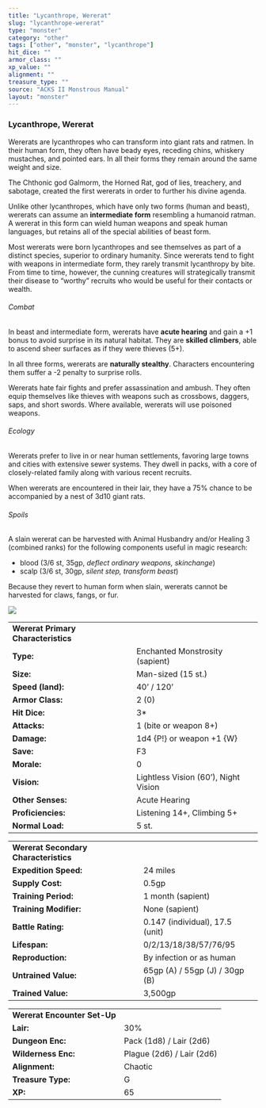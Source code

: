 ```yaml
---
title: "Lycanthrope, Wererat"
slug: "lycanthrope-wererat"
type: "monster"
category: "other"
tags: ["other", "monster", "lycanthrope"]
hit_dice: ""
armor_class: ""
xp_value: ""
alignment: ""
treasure_type: ""
source: "ACKS II Monstrous Manual"
layout: "monster"
---
```


### Lycanthrope, Wererat

Wererats are lycanthropes who can transform into giant rats and ratmen. In their human form, they
often have beady eyes, receding chins, whiskery mustaches, and pointed ears. In all their forms they
remain around the same weight and size.

The Chthonic god Galmorm, the Horned Rat, god of lies, treachery, and sabotage, created the first
wererats in order to further his divine agenda.

Unlike other lycanthropes, which have only two forms (human and beast), wererats can assume an
**intermediate form** resembling a humanoid ratman. A wererat in this form can wield human weapons
and speak human languages, but retains all of the special abilities of beast form.

Most wererats were born lycanthropes and see themselves as part of a distinct species, superior to
ordinary humanity. Since wererats tend to fight with weapons in intermediate form, they rarely
transmit lycanthropy by bite. From time to time, however, the cunning creatures will strategically
transmit their disease to “worthy” recruits who would be useful for their contacts or wealth.

###### Combat

In beast and intermediate form, wererats have **acute hearing** and gain a +1 bonus to avoid
surprise in its natural habitat. They are **skilled climbers**, able to ascend sheer surfaces as if
they were thieves (5+).

In all three forms, wererats are **naturally stealthy**. Characters encountering them suffer a -2
penalty to surprise rolls.

Wererats hate fair fights and prefer assassination and ambush. They often equip themselves like
thieves with weapons such as crossbows, daggers, saps, and short swords. Where available, wererats
will use poisoned weapons.

###### Ecology

Wererats prefer to live in or near human settlements, favoring large towns and cities with
extensive sewer systems. They dwell in packs, with a core of closely-related family along with
various recent recruits.

When wererats are encountered in their lair, they have a 75% chance to be accompanied by a nest of
3d10 giant rats.

###### Spoils

A slain wererat can be harvested with Animal Husbandry and/or Healing 3 (combined ranks) for the
following components useful in magic research:

* blood (3/6 st, 35gp, *deflect ordinary weapons, skinchange*)
* scalp (3/6 st, 30gp, *silent step, transform beast*)

Because they revert to human form when slain, wererats cannot be harvested for claws, fangs, or fur.

![](data:image/png;base64...)

|  |  |
| --- | --- |
| **Wererat Primary Characteristics** | |
| **Type:** | Enchanted Monstrosity (sapient) |
| **Size:** | Man-sized (15 st.) |
| **Speed (land):** | 40’ / 120’ |
| **Armor Class:** | 2 (0) |
| **Hit Dice:** | 3\* |
| **Attacks:** | 1 (bite or weapon 8+) |
| **Damage:** | 1d4 {P!} or weapon +1 {W} |
| **Save:** | F3 |
| **Morale:** | 0 |
| **Vision:** | Lightless Vision (60’), Night Vision |
| **Other Senses:** | Acute Hearing |
| **Proficiencies:** | Listening 14+, Climbing 5+ |
| **Normal Load:** | 5 st. |

|  |  |
| --- | --- |
| **Wererat Secondary Characteristics** | |
| **Expedition Speed:** | 24 miles |
| **Supply Cost:** | 0.5gp |
| **Training Period:** | 1 month (sapient) |
| **Training Modifier:** | None (sapient) |
| **Battle Rating:** | 0.147 (individual), 17.5 (unit) |
| **Lifespan:** | 0/2/13/18/38/57/76/95 |
| **Reproduction:** | By infection or as human |
| **Untrained Value:** | 65gp (A) / 55gp (J) / 30gp (B) |
| **Trained Value:** | 3,500gp |

|  |  |
| --- | --- |
| **Wererat Encounter Set-Up** | |
| **Lair:** | 30% |
| **Dungeon Enc:** | Pack (1d8) / Lair (2d6) |
| **Wilderness Enc:** | Plague (2d6) / Lair (2d6) |
| **Alignment:** | Chaotic |
| **Treasure Type:** | G |
| **XP:** | 65 |
